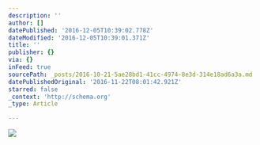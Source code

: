 ```yaml
---
description: ''
author: []
datePublished: '2016-12-05T10:39:02.778Z'
dateModified: '2016-12-05T10:39:01.371Z'
title: ''
publisher: {}
via: {}
inFeed: true
sourcePath: _posts/2016-10-21-5ae28bd1-41cc-4974-8e3d-314e18ad6a3a.md
datePublishedOriginal: '2016-11-22T08:01:42.921Z'
starred: false
_context: 'http://schema.org'
_type: Article

---
```

![](https://the-grid-user-content.s3-us-west-2.amazonaws.com/a5a3fcea-f978-4a3a-a246-0525f168ad5d.jpg)